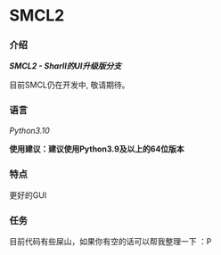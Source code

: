 # SMCL2

### 介绍
 _**SMCL2 - Sharll的UI升级版分支**_ 

目前SMCL仍在开发中, 敬请期待。
### 语言
  _Python3.10_ 

**使用建议：建议使用Python3.9及以上的64位版本**

### 特点
更好的GUI

### 任务
目前代码有些屎山，如果你有空的话可以帮我整理一下 ：P